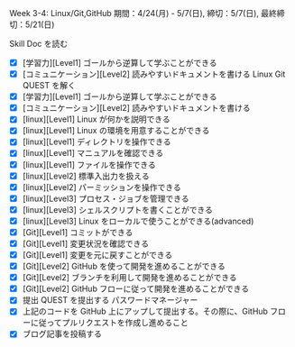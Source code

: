 Week 3-4: Linux/Git,GitHub
期間：4/24(月) - 5/7(日), 締切：5/7(日), 最終締切：5/21(日)

Skill Doc を読む
- [x] [学習力][Level1] ゴールから逆算して学ぶことができる
- [x] [コミュニケーション][Level2] 読みやすいドキュメントを書ける
Linux
Git
QUEST を解く
- [x] [学習力][Level1] ゴールから逆算して学ぶことができる
- [x] [コミュニケーション][Level2] 読みやすいドキュメントを書ける
- [x] [linux][Level1] Linux が何かを説明できる
- [x] [linux][Level1] Linux の環境を用意することができる
- [x] [linux][Level1] ディレクトリを操作できる
- [x] [linux][Level1] マニュアルを確認できる
- [x] [linux][Level1] ファイルを操作できる
- [x] [linux][Level2] 標準入出力を扱える
- [x] [linux][Level2] パーミッションを操作できる
- [x] [linux][Level3] プロセス・ジョブを管理できる
- [x] [linux][Level3] シェルスクリプトを書くことができる
- [x] [linux][Level3] Linux をローカルで使うことができる(advanced)
- [x] [Git][Level1] コミットができる
- [x] [Git][Level1] 変更状況を確認できる
- [x] [Git][Level1] 変更を元に戻すことができる
- [x] [Git][Level2] GitHub を使って開発を進めることができる
- [x] [Git][Level2] ブランチを利用して開発を進めることができる
- [x] [Git][Level2] GitHub フローに従って開発を進めることができる
- [x] 提出 QUEST を提出する パスワードマネージャー
- [x] 上記のコードを GitHub 上にアップして提出する。その際に、GitHub フローに従ってプルリクエストを作成し進めること
- [x] ブログ記事を投稿する